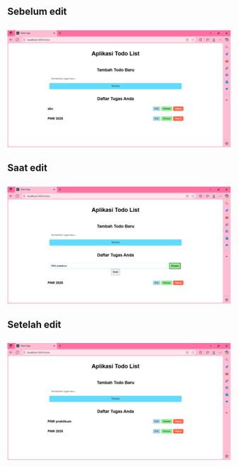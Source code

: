 ## Sebelum edit
![A](../SCREENSHOT/prak10a.png)
---
## Saat edit
![B](../SCREENSHOT/prak10b.png)
---
## Setelah edit
![C](../SCREENSHOT/prak10c.png)
---
